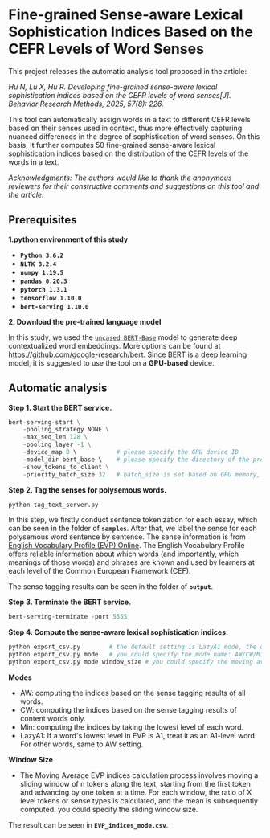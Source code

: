 # Fine-grained Sense-aware Lexical Sophistication Indices Based on the CEFR Levels of Word Senses

This project releases the automatic analysis tool proposed in the article:

<em>Hu N, Lu X, Hu R. Developing fine-grained sense-aware lexical sophistication indices based on the CEFR levels of word senses[J]. Behavior Research Methods, 2025, 57(8): 226.</em>

This tool can automatically assign words in a text to different CEFR levels based on their senses used in context, thus more effectively capturing nuanced differences in the degree of sophistication of word senses. On this basis, It further computes 50 fine-grained sense-aware lexical sophistication indices based on the distribution of the CEFR levels of the words in a text.

<em>Acknowledgments: The authors would like to thank the anonymous reviewers for their constructive comments and suggestions on this tool and the article.</em>

## Prerequisites
**1.python environment of this study**
*   **`Python 3.6.2`**
*   **`NLTK 3.2.4`**
*   **`numpy 1.19.5`**
*   **`pandas 0.20.3`**
*   **`pytorch 1.3.1`**
*   **`tensorflow 1.10.0`**
*   **`bert-serving 1.10.0`**

**2. Download the pre-trained language model**

In this study, we used the [`uncased BERT-Base`](https://storage.googleapis.com/bert_models/2018_10_18/uncased_L-12_H-768_A-12.zip) model to generate deep contextualized word embeddings. More options can be found at https://github.com/google-research/bert.
Since BERT is a deep learning model, it is suggested to use the tool on a **GPU-based** device.

## Automatic analysis 

**Step 1. Start the BERT service.**

```python
bert-serving-start \
    -pooling_strategy NONE \
    -max_seq_len 128 \
    -pooling_layer -1 \
    -device_map 0 \           # please specify the GPU device ID
    -model_dir bert_base \    # please specify the directory of the pre-trained BERT model
    -show_tokens_to_client \
    -priority_batch_size 32   # batch_size is set based on GPU memory, in this study the Nvidia 1080TI (11G memory) is used.
```

**Step 2. Tag the senses for polysemous words.**

```python
python tag_text_server.py
```
In this step, we firstly conduct sentence tokenization for each essay, which can be seen in the folder of **`samples`**. After that, we label the sense for each polysemous word sentence by sentence. The sense information is from [English Vocabulary Profile (EVP) Online](https://englishprofile.org/). The English Vocabulary Profile offers reliable information about which words (and importantly, which meanings of those words) and phrases are known and used by learners at each level of the Common European Framework (CEF).



The sense tagging results can be seen in the folder of **`output`**.

**Step 3. Terminate the BERT service.**

```python
bert-serving-terminate -port 5555
```

**Step 4. Compute the sense-aware lexical sophistication indices.**

```python
python export_csv.py        # the default setting is LazyA1 mode, the default window size is 100.
python export_csv.py mode   # you could specify the mode name: AW/CW/Min/LazyA1.
python export_csv.py mode window_size # you could specify the moving average window size.
```

**Modes**
- AW: computing the indices based on the sense tagging results of all words.
- CW: computing the indices based on the sense tagging results of content words only.
- Min: computing the indices by taking the lowest level of each word.
- LazyA1: If a word's lowest level in EVP is A1, treat it as an A1-level word. For other words, same to AW setting. 

**Window Size**
- The Moving Average EVP indices calculation process involves moving a sliding window of n tokens along the text, starting from the first token and advancing by one token at a time. For each window, the ratio of X level tokens or sense types is calculated, and the mean is subsequently computed. you could specify the sliding window size.


The result can be seen in **`EVP_indices_mode.csv`**.
